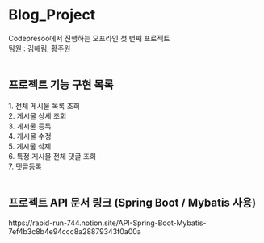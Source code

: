 # Blog_Project
Codepresoo에서 진행하는 오프라인 첫 번째 프로젝트<br>
팀원 : 김해림, 황주원
<br>
<br>
<h2>프로젝트 기능 구현 목록</h2>
1. 전체 게시물 목록 조회<br>
2. 게시물 상세 조회<br>
3. 게시물 등록<br>
4. 게시물 수정<br>
5. 게시물 삭제<br>
6. 특정 게시물 전체 댓글 조회<br>
7. 댓글등록
<br>
<br>
<h2>프로젝트 API 문서 링크 (Spring Boot / Mybatis 사용) </h2>
https://rapid-run-744.notion.site/API-Spring-Boot-Mybatis-7ef4b3c8b4e94ccc8a28879343f0a00a
